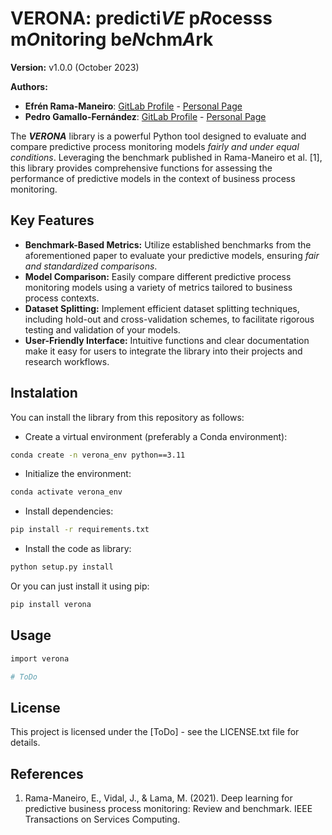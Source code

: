 # VERONA: predicti<i>VE</i> p<i>R</i>ocesss m<i>O</i>nitoring be<i>N</i>chm<i>A</i>rk

**Version:** v1.0.0 (October 2023)

**Authors:**
 - **Efrén Rama-Maneiro**: [GitLab Profile](https://gitlab.citius.usc.es/efren.rama) -
[Personal Page](https://citius.gal/team/efren-rama-maneiro)
 - **Pedro Gamallo-Fernández**: [GitLab Profile](https://gitlab.citius.usc.es/pedro.gamallo) -
[Personal Page](https://citius.gal/team/pedro-gamallo-fernandez)


The ***VERONA*** library is a powerful Python tool designed to evaluate and compare predictive process
monitoring models *fairly and under equal conditions*. Leveraging the benchmark published in Rama-Maneiro et al. [1],
this library provides comprehensive functions for assessing the performance of predictive models in the context of 
business process monitoring.

## Key Features
- **Benchmark-Based Metrics:** Utilize established benchmarks from the aforementioned paper to evaluate your 
predictive models, ensuring *fair and standardized comparisons*.
- **Model Comparison:** Easily compare different predictive process monitoring models using a variety of metrics 
tailored to business process contexts.
- **Dataset Splitting:** Implement efficient dataset splitting techniques, including hold-out and cross-validation 
schemes, to facilitate rigorous testing and validation of your models.
- **User-Friendly Interface:** Intuitive functions and clear documentation make it easy for users to integrate the 
library into their projects and research workflows.

## Instalation
You can install the library from this repository as follows:
- Create a virtual environment (preferably a Conda environment):
```bash
conda create -n verona_env python==3.11
```
- Initialize the environment:
```bash
conda activate verona_env
```
- Install dependencies:
```bash
pip install -r requirements.txt
```
- Install the code as library:
```bash
python setup.py install
```

Or you can just install it using pip:
```bash
pip install verona
```

## Usage
```bash
import verona

# ToDo
```

## License
This project is licensed under the [ToDo] - see the LICENSE.txt file for details.

## References
1. Rama-Maneiro, E., Vidal, J., & Lama, M. (2021). Deep learning for predictive business process monitoring: Review and 
benchmark. IEEE Transactions on Services Computing.
